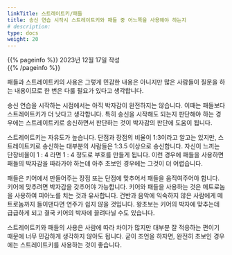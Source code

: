 ```yaml
---
linkTitle: 스트레이트키/패들
title: 송신 연습 시작시 스트레이트키와 패들 중 어느쪽을 사용해야 하는지
# description: 
type: docs
weight: 20
---
```

{{% pageinfo %}}
2023년 12월 17일 작성<br>
{{% /pageinfo %}}

패들과 스트레이트키의 사용은 그렇게 민감한 내용은 아니지만 많은 사람들이 질문을 하는 내용이므로 한 번은 다룰 필요가 있다고 생각합니다.

송신 연습을 시작하는 시점에서는 아직 박자감이 완전하지는 않습니다. 이때는 패들보다 스트레이트키가 더 낫다고 생각합니다. 특히 송신을 시작해도 되는지 판단해야 하는 경우에는 스트레이트키로 송신하면서 판단하는 것이 박자감의 판단에 도움이 됩니다.

스트레이트키는 자유도가 높습니다. 단점과 장점의 비율이 1:3이라고 알고는 있지만, 스트레이트키로 송신하는 대부분의 사람들은 1:3.5 이상으로 송신합니다. 자신이 느끼는 단장비율이 1 : 4 라면 1 : 4 정도로 부호를 만들게 됩니다. 이런 경우에 패들을 사용하면 패들의 박자감을 따라가야 하는데 아주 초보인 경우에는 그것이 더 어렵습니다.

패들은 키어에서 만들어주는 장점 또는 단점에 맞추어서 패들을 움직여주어야 합니다. 키어에 맞추려면 박자감을 갖추어야 가능합니다. 키어와 패들을 사용하는 것은 메트로놈을 사용하여 피아노를 치는 것과 유사합니다. 건반과 음악에 익숙하지 않은 사람에게 메트로놈까지 들이댄다면 연주가 쉽지 않을 것입니다. 왕초보는 키어의 박자에 맞추는데 급급하게 되고 결국 키어의 박자에 끌려다닐 수도 있습니다.

스트레이트키와 패들의 사용은 사람에 따라 차이가 많지만 대부분 잘 적응하는 편이기 때문에 너무 민감하게 생각하지 않아도 됩니다. 굳이 조언을 하자면, 완전히 초보인 경우에는 스트레이트키를 사용하는 것이 좋습니다.





